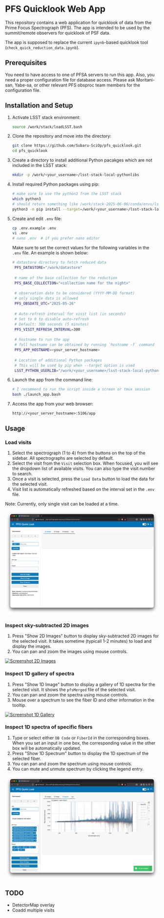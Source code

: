 # PFS Quicklook Web App

This repository contains a web application for quicklook of data from the Prime Focus Spectrograph (PFS). The app is intended to be used by the summit/remote observers for quicklook of PSF data.

The app is supposed to replace the current `ipynb`-based quicklook tool (`check_quick_reduction_data.ipynb`).

## Prerequisites

You need to have access to one of PFSA servers to run this app. Also, you need a proper configuration file for database access. Please ask Moritani-san, Yabe-sa, or other relevant PFS obsproc team members for the configuration file.

## Installation and Setup

1. Activate LSST stack environment:

   ```bash
   source /work/stack/loadLSST.bash
   ```

2. Clone the repository and move into the directory:

   ```bash
   git clone https://github.com/Subaru-SciOp/pfs_quicklook.git
   cd pfs_quicklook
   ```

3. Create a directory to install additional Python pacakges which are not included in the LSST stack:

   ```bash
   mkdir -p /work/<your_username>/lsst-stack-local-pythonlibs
   ```

4. Install required Python packages using pip:

   ```bash
   # make sure to use the python3 from the LSST stack
   which python3
   # should return something like /work/stack-2025-06-06/conda/envs/lsst-scipipe-10.0.0/bin/python3
   python3 -m pip install --target=/work/<your_username>/lsst-stack-local-pythonlibs -r requirements.txt
   ```

5. Create and edit `.env` file:

   ```bash
   cp .env.example .env
   vi .env
   # nano .env  # if you prefer nano editor
   ```

   Make sure to set the correct values for the following variables in the `.env` file. An example is shown below:

   ```bash
   # datastore directory to fetch reduced data
    PFS_DATASTORE="/work/datastore"

    # name of the base collection for the reduction
    PFS_BASE_COLLECTION="<collection name for the night>"

    # observation date to be considered (YYYY-MM-DD format)
    # only single data is allowed
    PFS_OBSDATE_UTC="2025-05-26"

    # Auto-refresh interval for visit list (in seconds)
    # Set to 0 to disable auto-refresh
    # Default: 300 seconds (5 minutes)
    PFS_VISIT_REFRESH_INTERVAL=300

    # hostname to run the app
    # full hostname can be obtained by running `hostname -f` command
    PFS_APP_HOSTNAME=<your_server_hostname>

    # Location of additional Python packages
    # This will be used by pip when --target option is used
    LSST_PYTHON_USERLIB="/work/<your_username>/lsst-stack-local-pythonlibs"
   ```

6. Launch the app from the command line:

   ```bash
   # I recommend to run the script inside a screen or tmux session
   bash ./launch_app.bash
   ```

7. Access the app from your web browser:

   ```
   http://<your_server_hostname>:5106/app
   ```

## Usage

### Load visits

1. Select the spectrograph (1 to 4) from the buttons on the top of the sidebar. All spectrographs are selected by default.
2. Select the visit from the `Visit` selection box. When focused, you will see the dropdown list of available visits. You can also type the visit number to search.
3. Once a visit is selected, press the `Load Data` button to load the data for the selected visit.
4. Visit list is automatically refreshed based on the interval set in the `.env` file.

Note: Currently, only single visit can be loaded at a time.

[![Screenshot Load Visit](docs/img/screenshot_loadvisit.png)](docs/img/screenshot_loadvisit.png)

### Inspect sky-subtracted 2D images

1. Press "Show 2D Images" button to display sky-subtracted 2D images for the selected visit. It takes sometime (typicall 1-2 minutes) to load and display the images.
2. You can pan and zoom the images using mouse controls.

[![Screenshot 2D Images](docs/img/screenshot_2dimage.png)](docs/img/screenshot_2dimage.png)

### Inspect 1D gallery of spectra

1. Press "Show 1D Image" button to display a gallery of 1D spectra for the selected visit. It shows the `pfsMerged` file of the selected visit.
2. You can pan and zoom the spectra using mouse controls.
3. Mouse over a spectrum to see the fiber ID and other information in the tooltip.

[![Screenshot 1D Gallery](docs/img/screenshot_pfsmerged.png)](docs/img/screenshot_pfsmerged.png)

### Inspect 1D spectra of specific fibers

1. Type or select either `OB Code` or `FiberId` in the corresponding boxes. When you set an input in one box, the corresponding value in the other box will be automatically updated.
2. Press "Show 1D Spectrum" button to display the 1D spectrum of the selected fiber.
3. You can pan and zoom the spectrum using mouse controls.
4. You can mute and unmute spectrum by clicking the legend entry.

[![Screenshot 1D Spectrum](docs/img/screenshot_1dspec.png)](docs/img/screenshot_1dspec.png)

## TODO

- DetectorMap overlay
- Coadd multiple visits
